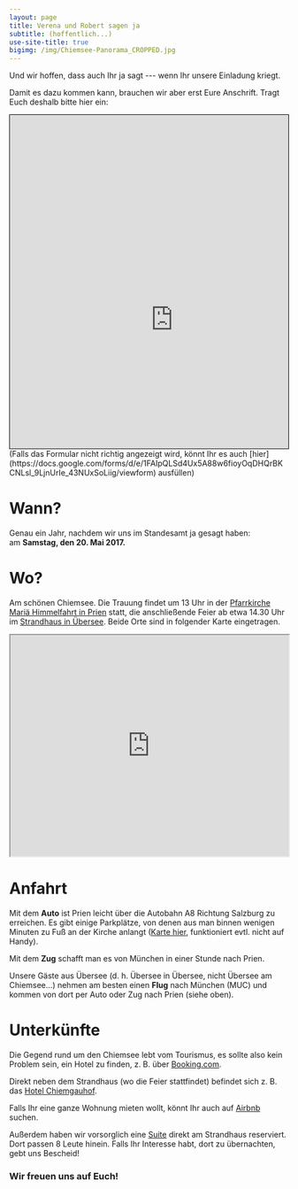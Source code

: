```yaml
---
layout: page
title: Verena und Robert sagen ja
subtitle: (hoffentlich...)
use-site-title: true
bigimg: /img/Chiemsee-Panorama_CROPPED.jpg
---
```


Und wir hoffen, dass auch Ihr ja sagt --- wenn Ihr unsere Einladung kriegt.

Damit es dazu kommen kann, brauchen wir aber erst Eure Anschrift.
Tragt Euch deshalb bitte hier ein:

<center>
<div style="height:603px;width:100%;max-width:600px;min-width:330px;overflow:hidden;border:1px solid black">
<iframe src="https://docs.google.com/forms/d/e/1FAIpQLSd4Ux5A88w6fioyOqDHQrBKCNLsl_9LjnUrIe_43NUxSoLiig/viewform" scrolling="no" style="margin-left:-40px;margin-right:-50px;margin-top:-280px;height: 1300px; overflow:hidden; width: 670px" frameborder="0">Loading...</iframe>
</div>
</center>
(Falls das Formular nicht richtig angezeigt wird, könnt Ihr es auch [hier](https://docs.google.com/forms/d/e/1FAIpQLSd4Ux5A88w6fioyOqDHQrBKCNLsl_9LjnUrIe_43NUxSoLiig/viewform) ausfüllen)

# Wann?

Genau ein Jahr, nachdem wir uns im Standesamt ja gesagt haben:<br/>
am **Samstag, den 20. Mai 2017.**

# Wo?

Am schönen Chiemsee.
Die Trauung findet um 13 Uhr in der [Pfarrkirche Mariä Himmelfahrt in Prien](https://goo.gl/maps/uQJuGwRm4m92) statt,
die anschließende Feier ab etwa 14.30 Uhr im [Strandhaus in Übersee](http://www.seewirts-strandhaus.de/).
Beide Orte sind in folgender Karte eingetragen.

<center>
<!--iframe src="https://www.google.com/maps/d/embed?mid=1ufS7gv8rqBPYd7jQj_ferJXWcuk" width="640" height="480"-->
<iframe src="https://www.google.com/maps/d/embed?mid=1ufS7gv8rqBPYd7jQj_ferJXWcuk" width="100%" height="400"></iframe>
</center>

# Anfahrt

Mit dem **Auto** ist Prien leicht über die Autobahn A8 Richtung Salzburg zu erreichen. Es gibt einige Parkplätze, von denen aus man binnen wenigen Minuten zu Fuß an der Kirche anlangt ([Karte hier](https://drive.google.com/open?id=1T4qFkugoK_aIpqnMXEXYKNWXvZg&usp=sharing), funktioniert evtl. nicht auf Handy).

Mit dem **Zug** schafft man es von München in einer Stunde nach Prien.

Unsere Gäste aus Übersee (d. h. Übersee in Übersee, nicht Übersee am Chiemsee...) nehmen am besten einen **Flug** nach München (MUC) und kommen von dort per Auto oder Zug nach Prien (siehe oben).

# Unterkünfte

Die Gegend rund um den Chiemsee lebt vom Tourismus, es sollte also kein Problem sein, ein Hotel zu finden, z. B. über [Booking.com](http://www.booking.com).

Direkt neben dem Strandhaus (wo die Feier stattfindet) befindet sich z. B. das [Hotel Chiemgauhof](http://www.chiemgauhof.com/chiemgauhof.html).

Falls Ihr eine ganze Wohnung mieten wollt, könnt Ihr auch auf [Airbnb](http://www.airbnb.com/) suchen.

Außerdem haben wir vorsorglich eine [Suite](http://www.seewirts-strandhaus.de/%C3%BCbernachten-am-see/) direkt am Strandhaus reserviert. Dort passen 8 Leute hinein. Falls Ihr Interesse habt, dort zu übernachten, gebt uns Bescheid!

### Wir freuen uns auf Euch!
